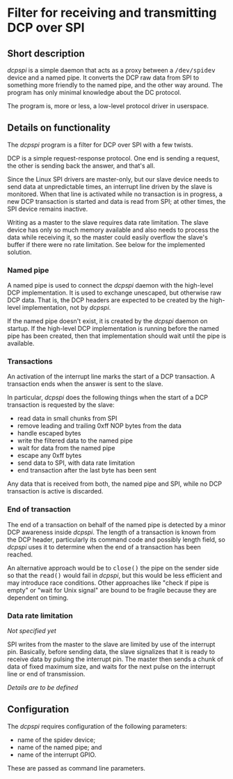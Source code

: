 # Filter for receiving and transmitting DCP over SPI

## Short description

_dcpspi_ is a simple daemon that acts as a proxy between a <tt>/dev/spidev</tt>
device and a named pipe. It converts the DCP raw data from SPI to something
more friendly to the named pipe, and the other way around. The program has only
minimal knowledge about the DC protocol.

The program is, more or less, a low-level protocol driver in userspace.

## Details on functionality

The _dcpspi_ program is a filter for DCP over SPI with a few twists.

DCP is a simple request-response protocol. One end is sending a request, the
other is sending back the answer, and that's all.

Since the Linux SPI drivers are master-only, but our slave device needs to send
data at unpredictable times, an interrupt line driven by the slave is
monitored. When that line is activated while no transaction is in progress, a
new DCP transaction is started and data is read from SPI; at other times, the
SPI device remains inactive.

Writing as a master to the slave requires data rate limitation. The slave
device has only so much memory available and also needs to process the data
while receiving it, so the master could easily overflow the slave's buffer if
there were no rate limitation. See below for the implemented solution.

### Named pipe

A named pipe is used to connect the _dcpspi_ daemon with the high-level DCP
implementation. It is used to exchange unescaped, but otherwise raw DCP data.
That is, the DCP headers are expected to be created by the high-level
implementation, not by _dcpspi_.

If the named pipe doesn't exist, it is created by the _dcpspi_ daemon on
startup. If the high-level DCP implementation is running before the named pipe
has been created, then that implementation should wait until the pipe is
available.

### Transactions

An activation of the interrupt line marks the start of a DCP transaction. A
transaction ends when the answer is sent to the slave.

In particular, _dcpspi_ does the following things when the start of a DCP
transaction is requested by the slave:

- read data in small chunks from SPI
- remove leading and trailing 0xff NOP bytes from the data
- handle escaped bytes
- write the filtered data to the named pipe
- wait for data from the named pipe
- escape any 0xff bytes
- send data to SPI, with data rate limitation
- end transaction after the last byte has been sent

Any data that is received from both, the named pipe and SPI, while no DCP
transaction is active is discarded.

### End of transaction

The end of a transaction on behalf of the named pipe is detected by a minor DCP
awareness inside _dcpspi_. The length of a transaction is known from the DCP
header, particularly its command code and possibly length field, so _dcpspi_
uses it to determine when the end of a transaction has been reached.

An alternative approach would be to <tt>close()</tt> the pipe on the sender
side so that the <tt>read()</tt> would fail in _dcpspi_, but this would be less
efficient and may introduce race conditions. Other approaches like "check if
pipe is empty" or "wait for Unix signal" are bound to be fragile because they
are dependent on timing.

### Data rate limitation

*Not specified yet*

SPI writes from the master to the slave are limited by use of the interrupt
pin. Basically, before sending data, the slave signalizes that it is ready to
receive data by pulsing the interrupt pin. The master then sends a chunk of
data of fixed maximum size, and waits for the next pulse on the interrupt line
or end of transmission.

*Details are to be defined*

## Configuration

The _dcpspi_ requires configuration of the following parameters:

- name of the spidev device;
- name of the named pipe; and
- name of the interrupt GPIO.

These are passed as command line parameters.
